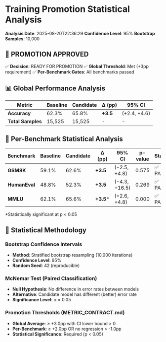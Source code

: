 # Training Promotion Statistical Analysis
**Analysis Date**: 2025-08-20T22:36:29
**Confidence Level**: 95%
**Bootstrap Samples**: 10,000

## 🎉 PROMOTION APPROVED

✅ **Decision**: READY FOR PROMOTION
✅ **Global Threshold**: Met (+3pp requirement)
✅ **Per-Benchmark Gates**: All benchmarks passed

## 📊 Global Performance Analysis

| Metric | Baseline | Candidate | Δ (pp) | 95% CI |
|--------|----------|-----------|--------|--------|
| **Accuracy** | 62.3% | 65.8% | **+3.5** | (+2.4, +4.6) |
| **Total Samples** | 15,525 | 15,525 | - | - |

## 🔬 Per-Benchmark Statistical Analysis

| Benchmark | Baseline | Candidate | Δ (pp) | 95% CI | p-value | Status |
|-----------|----------|-----------|--------|--------|---------|---------|
| **GSM8K** | 59.1% | 62.6% | **+3.5** | (-2.5, +4.8) | 0.575 | ✅ PASS |
| **HumanEval** | 48.8% | 52.3% | **+3.5** | (-4.3, +16.5) | 0.269 | ✅ PASS |
| **MMLU** | 62.1% | 65.6% | **+3.5*** | (+2.6, +4.8) | 0.000 | ✅ PASS |

*Statistically significant at p < 0.05

## 📐 Statistical Methodology

### Bootstrap Confidence Intervals
- **Method**: Stratified bootstrap resampling (10,000 iterations)
- **Confidence Level**: 95%
- **Random Seed**: 42 (reproducible)

### McNemar Test (Paired Classification)
- **Null Hypothesis**: No difference in error rates between models
- **Alternative**: Candidate model has different (better) error rate
- **Significance Level**: α = 0.05

### Promotion Thresholds (METRIC_CONTRACT.md)
- **Global Average**: ≥ +3.0pp with CI lower bound > 0
- **Per-Benchmark**: ≥ +2.0pp OR no regression > -1.0pp
- **Statistical Significance**: Required (p < 0.05)
